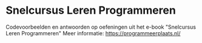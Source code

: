 # Snelcursus Leren Programmeren
Codevoorbeelden en antwoorden op oefeningen uit het e-book "Snelcursus Leren Programmeren"
Meer informatie: https://programmeerplaats.nl/
